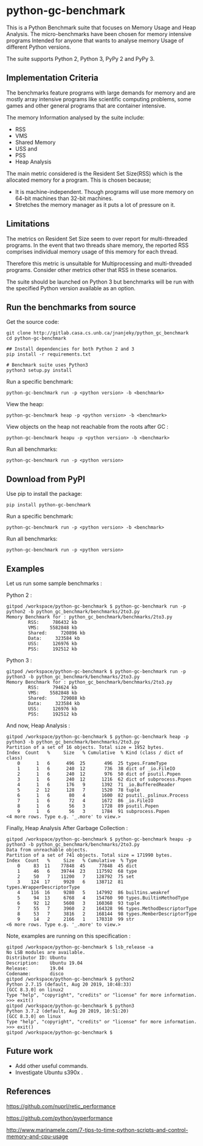 <!--
Copyright (c) 2016, 2019 IBM Corp. and others

This program and the accompanying materials are made available under
the terms of the Eclipse Public License 2.0 which accompanies this
distribution and is available at https://www.eclipse.org/legal/epl-2.0/
or the Apache License, Version 2.0 which accompanies this distribution and
is available at https://www.apache.org/licenses/LICENSE-2.0.
-->

# python-gc-benchmark

This is a Python Benchmark suite that focuses on Memory Usage and Heap Analysis. The micro-benchmarks
have been chosen for memory intensive programs Intended for anyone that wants to analyse memory Usage
of different Python versions.

The suite supports Python 2, Python 3, PyPy 2 and PyPy 3.


## Implementation Criteria

The benchmarks feature programs with large demands for memory and are mostly array intensive programs like scientific
computing problems, some games and other general programs that are container intensive.

The memory Information analysed by the suite include:

+ RSS
+ VMS
+ Shared Memory
+ USS and
+ PSS
+ Heap Analysis

The main metric considered is the Resident Set Size(RSS) which is the allocated memory
for a program. This is chosen because;

+ It is machine-independent. Though programs will use more memory on 64-bit machines than
32-bit machines.
+ Stretches the memory manager as it puts a lot of pressure on it.

## Limitations

The metrics on Resident Set Size seem to over report for multi-threaded programs. In the event that
two threads share memory, the reported RSS comprises individual memory usage of this memory for each thread.

Therefore this metric is unsuitable for Multiprocessing and multi-threaded programs. Consider other metrics
other that RSS in these scenarios.

The suite should be launched on Python 3 but benchmarks will be run with the specified Python version available
as an option.

## Run the benchmarks from source

Get the source code:

    git clone http://gitlab.casa.cs.unb.ca/jnanjeky/python_gc_benchmark
    cd python-gc-benchmark

    ## Install dependencies for both Python 2 and 3
    pip install -r requirements.txt

    # Benchmark suite uses Python3
    python3 setup.py install

Run a specific benchmark:

    python-gc-benchmark run -p <python version> -b <benchmark>

View the heap:

    python-gc-benchmark heap -p <python version> -b <benchmark>

View objects on the heap not reachable from the roots after GC :

    python-gc-benchmark heapu -p <python version> -b <benchmark>

Run all benchmarks:

    python-gc-benchmark run -p <python version>

## Download from PyPI

Use pip to install the package:

    pip install python-gc-benchmark

Run a specific benchmark:

    python-gc-benchmark run -p <python version> -b <benchmark>

Run all benchmarks:

    python-gc-benchmark run -p <python version>

## Examples

Let us run some sample benchmarks :

Python 2 :

    gitpod /workspace/python-gc-benchmark $ python-gc-benchmark run -p python2 -b python_gc_benchmark/benchmarks/2to3.py
    Memory Benchmark for : python_gc_benchmark/benchmarks/2to3.py
            RSS:     786432 kb
            VMS:    5582848 kb
            Shared:     720896 kb
            Data:     323584 kb
            USS:     126976 kb
            PSS:     192512 kb

Python 3 :

    gitpod /workspace/python-gc-benchmark $ python-gc-benchmark run -p python3 -b python_gc_benchmark/benchmarks/2to3.py
    Memory Benchmark for : python_gc_benchmark/benchmarks/2to3.py
            RSS:     794624 kb
            VMS:    5582848 kb
            Shared:     729088 kb
            Data:     323584 kb
            USS:     126976 kb
            PSS:     192512 kb


And now, Heap Analysis :

    gitpod /workspace/python-gc-benchmark $ python-gc-benchmark heap -p python3 -b python_gc_benchmark/benchmarks/2to3.py
    Partition of a set of 16 objects. Total size = 1952 bytes.
    Index  Count   %     Size   % Cumulative  % Kind (class / dict of class)
        0      1   6      496  25       496  25 types.FrameType
        1      1   6      240  12       736  38 dict of _io.FileIO
        2      1   6      240  12       976  50 dict of psutil.Popen
        3      1   6      240  12      1216  62 dict of subprocess.Popen
        4      1   6      176   9      1392  71 _io.BufferedReader
        5      2  12      128   7      1520  78 tuple
        6      1   6       80   4      1600  82 psutil._pslinux.Process
        7      1   6       72   4      1672  86 _io.FileIO
        8      1   6       56   3      1728  89 psutil.Popen
        9      1   6       56   3      1784  91 subprocess.Popen
    <4 more rows. Type e.g. '_.more' to view.>

Finally, Heap Analysis After Garbage Collection :

    gitpod /workspace/python-gc-benchmark $ python-gc-benchmark heapu -p python3 -b python_gc_benchmark/benchmarks/2to3.py
    Data from unreachable objects.
    Partition of a set of 741 objects. Total size = 171990 bytes.
    Index  Count   %     Size   % Cumulative  % Type
        0     83  11    77848  45     77848  45 dict
        1     46   6    39744  23    117592  68 type
        2     50   7    11200   7    128792  75 set
        3    124  17     9920   6    138712  81 types.WrapperDescriptorType
        4    116  16     9280   5    147992  86 builtins.weakref
        5     94  13     6768   4    154760  90 types.BuiltinMethodType
        6     92  12     5608   3    160368  93 tuple
        7     55   7     3960   2    164328  96 types.MethodDescriptorType
        8     53   7     3816   2    168144  98 types.MemberDescriptorType
        9     14   2     2166   1    170310  99 str
    <6 more rows. Type e.g. '_.more' to view.>

Note, examples are running on this specification :

    gitpod /workspace/python-gc-benchmark $ lsb_release -a
    No LSB modules are available.
    Distributor ID: Ubuntu
    Description:    Ubuntu 19.04
    Release:        19.04
    Codename:       disco
    gitpod /workspace/python-gc-benchmark $ python2
    Python 2.7.15 (default, Aug 20 2019, 10:48:33)
    [GCC 8.3.0] on linux2
    Type "help", "copyright", "credits" or "license" for more information.
    >>> exit()
    gitpod /workspace/python-gc-benchmark $ python3
    Python 3.7.2 (default, Aug 20 2019, 10:51:20)
    [GCC 8.3.0] on linux
    Type "help", "copyright", "credits" or "license" for more information.
    >>> exit()
    gitpod /workspace/python-gc-benchmark $

## Future work

+ Add other useful commands.
+ Investigate Ubuntu s390x .

## References

https://github.com/nuprl/retic_performance

https://github.com/python/pyperformance

http://www.marinamele.com/7-tips-to-time-python-scripts-and-control-memory-and-cpu-usage
